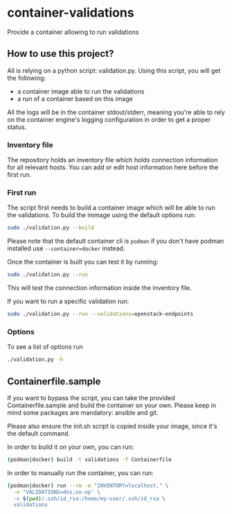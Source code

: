# container-validations
Provide a container allowing to run validations

## How to use this project?
All is relying on a python script: validation.py. Using this script, you will
get the following:
- a container image able to run the validations
- a run of a container based on this image

All the logs will be in the container stdout/stderr, meaning you're able
to rely on the container engine's logging configuration in order to get a proper
status.

### Inventory file
The repository holds an inventory file which holds connection information for
all relevant hosts. You can add or edit host information here before the first
run.

### First run
The script first needs to build a container image which will be able to run the
validations. To build the immage using the default options run:
```Bash
sudo ./validation.py --build
```
Please note that the default container cli is `podman` if you don't have podman
installed use `--container=docker` instead.

Once the container is built you can test it by running:
```Bash
sudo ./validation.py --run
```
This will test the connection information inside the inventory file.

If you want to run a specific validation run:
```Bash
sudo ./validation.py --run --validations=openstack-endpoints
```

### Options
To see a list of options run
```Bash
./validation.py -h
```

## Containerfile.sample
If you want to bypass the script, you can take the provided
Containerfile.sample and build the container on your own. Please keep in mind
some packages are mandatory: ansible and git.

Please also ensure the init.sh script is copied inside your image, since it's
the default command.

In order to build it on your own, you can run:
```Bash
(podman|docker) build -t validations -f Containerfile
```

In order to manually run the container, you can run:
```Bash
(podman|docker) run --rm -e "INVENTORY=localhost," \
  -e "VALIDATIONS=dns,no-op' \
  -v $(pwd)/.ssh/id_rsa:/home/my-user/.ssh/id_rsa \
  validations
```
